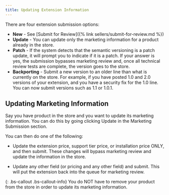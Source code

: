 ```yaml
---
title: Updating Extension Information
---
```


There are four extension submission options:

* **New** - See [Submit for Review]({% link sellers/submit-for-review.md %})
* **Update** - You can update only the marketing information for a product already in the store.
* **Patch** - If the system detects that the semantic versioning is a patch update, it will prompt you to indicate if it is a patch. If your answer is yes, the submission bypasses marketing review and, once all technical review tests are complete, the version goes to the store.
* **Backporting** - Submit a new version to an older line than what is currently on the store. For example, if you have posted 1.0 and 2.0 versions of your extension, and you have a security fix for the 1.0 line. You can now submit versions such as 1.1 or 1.0.1.

## Updating Marketing Information

Say you have product in the store and you want to update its marketing information. You can do this by going clicking Update in the Marketing Submission section.

You can then do one of the following:

* Update the extension price, support tier price, or installation price ONLY, and then submit. These changes will bypass marketing review and update the information in the store.

* Update any other field (or pricing and any other field) and submit. This will put the extension back into the queue for marketing review.

{: .bs-callout .bs-callout-info}
You do NOT have to remove your product from the store in order to update its marketing information.
